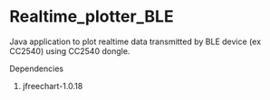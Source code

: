 Realtime_plotter_BLE
====================

Java application to plot realtime data transmitted by BLE device (ex CC2540) using CC2540 dongle.

Dependencies
1) jfreechart-1.0.18
